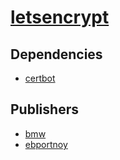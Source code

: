 # [letsencrypt](https://pypi.org/project/letsencrypt)

## Dependencies
- [certbot](packages/c/certbot.md)



## Publishers
- [bmw](https://pypi.org/user/bmw)
- [ebportnoy](https://pypi.org/user/ebportnoy)

